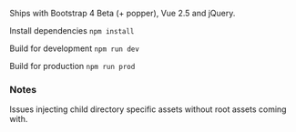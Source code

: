 Ships with Bootstrap 4 Beta (+ popper), Vue 2.5 and jQuery.

Install dependencies
`npm install`

Build for development
`npm run dev`

Build for production
`npm run prod`

### Notes
Issues injecting child directory specific assets without root assets coming with.